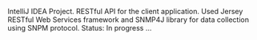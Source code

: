  IntelliJ IDEA Project. RESTful API for the client application.
 Used Jersey RESTful Web Services framework and SNMP4J library for data collection using SNPM protocol.
 Status: In progress ...
